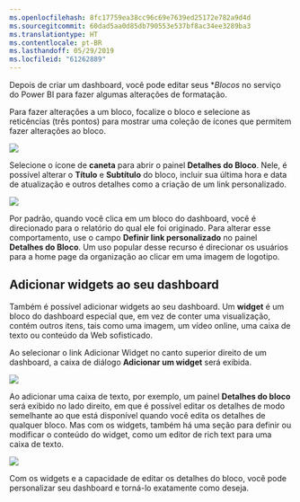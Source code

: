 ```yaml
---
ms.openlocfilehash: 8fc17759ea38cc96c69e7639ed25172e782a9d4d
ms.sourcegitcommit: 60dad5aa0d85db790553e537bf8ac34ee3289ba3
ms.translationtype: HT
ms.contentlocale: pt-BR
ms.lasthandoff: 05/29/2019
ms.locfileid: "61262889"
---
```

Depois de criar um dashboard, você pode editar seus **Blocos* no serviço do Power BI para fazer algumas alterações de formatação.

Para fazer alterações a um bloco, focalize o bloco e selecione as reticências (três pontos) para mostrar uma coleção de ícones que permitem fazer alterações ao bloco.

![](media/4-4d-change-tile-details/4-4d_1.png)

Selecione o ícone de **caneta** para abrir o painel **Detalhes do Bloco**. Nele, é possível alterar o **Título** e **Subtítulo** do bloco, incluir sua última hora e data de atualização e outros detalhes como a criação de um link personalizado.

![](media/4-4d-change-tile-details/4-4d_2.png)

Por padrão, quando você clica em um bloco do dashboard, você é direcionado para o relatório do qual ele foi originado. Para alterar esse comportamento, use o campo **Definir link personalizado** no painel **Detalhes do Bloco**. Um uso popular desse recurso é direcionar os usuários para a home page da organização ao clicar em uma imagem de logotipo.

## <a name="add-widgets-to-your-dashboard"></a>Adicionar widgets ao seu dashboard
Também é possível adicionar widgets ao seu dashboard. Um **widget** é um bloco do dashboard especial que, em vez de conter uma visualização, contém outros itens, tais como uma imagem, um vídeo online, uma caixa de texto ou conteúdo da Web sofisticado.

Ao selecionar o link Adicionar Widget no canto superior direito de um dashboard, a caixa de diálogo **Adicionar um widget** será exibida.

![](media/4-4d-change-tile-details/4-4d_3.png)

Ao adicionar uma caixa de texto, por exemplo, um painel **Detalhes do bloco** será exibido no lado direito, em que é possível editar os detalhes de modo semelhante ao que está disponível quando você edita os detalhes de qualquer bloco. Mas com os widgets, também há uma seção para definir ou modificar o conteúdo do widget, como um editor de rich text para uma caixa de texto.

![](media/4-4d-change-tile-details/4-4d_4.png)

Com os widgets e a capacidade de editar os detalhes do bloco, você pode personalizar seu dashboard e torná-lo exatamente como deseja.

